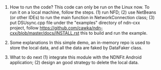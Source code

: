 1. How to run the code?
  This code can only be run on the Linux now. To run it on a local machine, 
follow the steps.
  (1) run NFD;
  (2) use NetBeans (or other IDEs) to run the main function in NetworkConnection 
class;
  (3) put DSUsync.cpp file under the "examples" directory of ndn-cxx project, 
follow https://github.com/cawka/ndn-cxx/blob/master/docs/INSTALL.rst this to
build and run the example.

2. Some explanations
  In this simple demo, an in-memory repo is used to store the local data, and 
all the data are faked by DataFaker class.

3. What to do next
  (1) integrate this module with the NDNFit Android application;
  (2) design an good strategy to delete the local data.